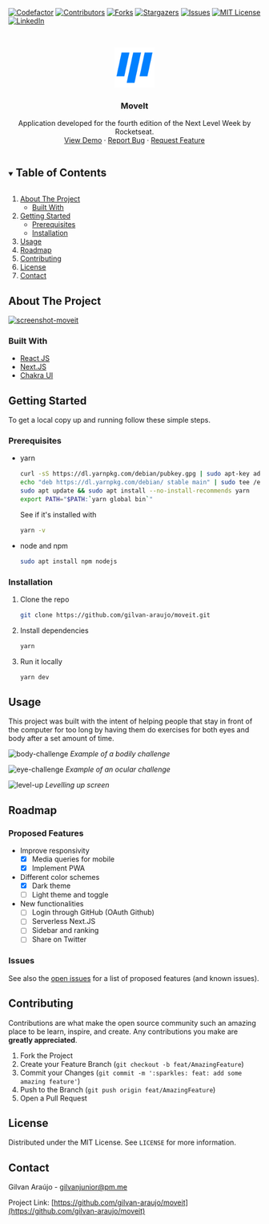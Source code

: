<!--
*** Thanks for checking out the Best-README-Template. If you have a suggestion
*** that would make this better, please fork the moveitnext and create a pull request
*** or simply open an issue with the tag "enhancement".
*** Thanks again! Now go create something AMAZING! :D
***
***
***
*** To avoid retyping too much info. Do a search and replace for the following:
*** gilvan-araujo, moveitnext, twitter_handle, gilvanjunior@protonmail.com, MoveItNext, Application developed for the fourth edition of the Next Level Week by Rocketseat.
-->

<!-- PROJECT SHIELDS -->
<!--
*** I'm using markdown "reference style" links for readability.
*** Reference links are enclosed in brackets [ ] instead of parentheses ( ).
*** See the bottom of this document for the declaration of the reference variables
*** for contributors-url, forks-url, etc. This is an optional, concise syntax you may use.
*** https://www.markdownguide.org/basic-syntax/#reference-style-links
-->
[![Codefactor][codefactor-shield]][codefactor-url]
[![Contributors][contributors-shield]][contributors-url]
[![Forks][forks-shield]][forks-url]
[![Stargazers][stars-shield]][stars-url]
[![Issues][issues-shield]][issues-url]
[![MIT License][license-shield]][license-url]
[![LinkedIn][linkedin-shield]][linkedin-url]

<!-- PROJECT LOGO -->
<br />
<p align="center">
  <a href="https://github.com/gilvan-araujo/moveitnext">
    <img src="public/logo.svg" alt="Logo" height="80">
  </a>

  <h3 align="center">MoveIt</h3>

  <p align="center">
    Application developed for the fourth edition of the Next Level Week by Rocketseat.
    <br />
    <a href="https://moveit-gray.vercel.app/">View Demo</a>
    ·
    <a href="https://github.com/gilvan-araujo/moveit/issues">Report Bug</a>
    ·
    <a href="https://github.com/gilvan-araujo/moveit/issues">Request Feature</a>
  </p>
</p>

<!-- TABLE OF CONTENTS -->
<details open="open">
  <summary><h2 style="display: inline-block">Table of Contents</h2></summary>
  <ol>
    <li>
      <a href="#about-the-project">About The Project</a>
      <ul>
        <li><a href="#built-with">Built With</a></li>
      </ul>
    </li>
    <li>
      <a href="#getting-started">Getting Started</a>
      <ul>
        <li><a href="#prerequisites">Prerequisites</a></li>
        <li><a href="#installation">Installation</a></li>
      </ul>
    </li>
    <li><a href="#usage">Usage</a></li>
    <li><a href="#roadmap">Roadmap</a></li>
    <li><a href="#contributing">Contributing</a></li>
    <li><a href="#license">License</a></li>
    <li><a href="#contact">Contact</a></li>
  </ol>
</details>

<!-- ABOUT THE PROJECT -->
## About The Project

[![screenshot-moveit](https://user-images.githubusercontent.com/45008443/124353931-d274ec00-dbdf-11eb-8111-6f1d99600f77.png)](https://moveit-gray.vercel.app/)

### Built With

* [React JS](https://reactjs.org/)
* [Next.JS](https://nextjs.org/)
* [Chakra UI](http://chakra-ui.com/)

<!-- GETTING STARTED -->
## Getting Started

To get a local copy up and running follow these simple steps.

### Prerequisites

* yarn

  ```sh
  curl -sS https://dl.yarnpkg.com/debian/pubkey.gpg | sudo apt-key add -
  echo "deb https://dl.yarnpkg.com/debian/ stable main" | sudo tee /etc/apt/sources.list.d/yarn.list
  sudo apt update && sudo apt install --no-install-recommends yarn
  export PATH="$PATH:`yarn global bin`"
  ```

  See if it's installed with

  ```sh
  yarn -v
  ```

* node and npm

  ```sh
  sudo apt install npm nodejs
  ```

### Installation

1. Clone the repo

   ```sh
   git clone https://github.com/gilvan-araujo/moveit.git
   ```

2. Install dependencies

   ```sh
   yarn
   ```

3. Run it locally

   ```sh
   yarn dev
   ```

<!-- USAGE EXAMPLES -->
## Usage

This project was built with the intent of helping people that stay in front of the computer for too long by having them do exercises for both eyes and body after a set amount of time.

![body-challenge](https://user-images.githubusercontent.com/45008443/124353955-eddff700-dbdf-11eb-8eab-902f4b17a023.png)
*Example of a bodily challenge* &nbsp;

![eye-challenge](https://user-images.githubusercontent.com/45008443/124353935-d43eaf80-dbdf-11eb-89ef-fa3f5cdb0693.png)
*Example of an ocular challenge*

![level-up](https://user-images.githubusercontent.com/45008443/124353933-d3a61900-dbdf-11eb-8758-2ccaf33aadb3.png)
*Levelling up screen*

<!-- ROADMAP -->
## Roadmap

### Proposed Features

* Improve responsivity
  * [x] Media queries for mobile
  * [x] Implement PWA
* Different color schemes
  * [x] Dark theme
  * [ ] Light theme and toggle
* New functionalities
  * [ ] Login through GitHub (OAuth Github)
  * [ ] Serverless Next.JS
  * [ ] Sidebar and ranking
  * [ ] Share on Twitter

### Issues

See also the [open issues](https://github.com/gilvan-araujo/moveitnext/issues) for a list of proposed features (and known issues).

<!-- CONTRIBUTING -->
## Contributing

Contributions are what make the open source community such an amazing place to be learn, inspire, and create. Any contributions you make are **greatly appreciated**.

1. Fork the Project
2. Create your Feature Branch (`git checkout -b feat/AmazingFeature`)
3. Commit your Changes (`git commit -m ':sparkles: feat: add some amazing feature'`)
4. Push to the Branch (`git push origin feat/AmazingFeature`)
5. Open a Pull Request

<!-- LICENSE -->
## License

Distributed under the MIT License. See `LICENSE` for more information.

<!-- CONTACT -->
## Contact

Gilvan Araújo - gilvanjunior@pm.me

Project Link: [https://github.com/gilvan-araujo/moveit](https://github.com/gilvan-araujo/moveit)

<!-- MARKDOWN LINKS & IMAGES -->
<!-- https://www.markdownguide.org/basic-syntax/#reference-style-links -->
[codefactor-shield]: https://img.shields.io/codefactor/grade/github/gilvan-araujo/moveit?style=for-the-badge
[codefactor-url]: https://www.codefactor.io/repository/github/gilvan-araujo/moveit
[contributors-shield]: https://img.shields.io/github/contributors/gilvan-araujo/moveit.svg?style=for-the-badge
[contributors-url]: https://github.com/gilvan-araujo/moveit/graphs/contributors
[forks-shield]: https://img.shields.io/github/forks/gilvan-araujo/moveit.svg?style=for-the-badge
[forks-url]: https://github.com/gilvan-araujo/moveit/network/members
[stars-shield]: https://img.shields.io/github/stars/gilvan-araujo/moveit.svg?style=for-the-badge
[stars-url]: https://github.com/gilvan-araujo/moveit/stargazers
[issues-shield]: https://img.shields.io/github/issues/gilvan-araujo/moveit.svg?style=for-the-badge
[issues-url]: https://github.com/gilvan-araujo/moveit/issues
[license-shield]: https://img.shields.io/github/license/gilvan-araujo/moveit.svg?style=for-the-badge
[license-url]: https://github.com/gilvan-araujo/moveit/blob/master/LICENSE.txt
[linkedin-shield]: https://img.shields.io/badge/-LinkedIn-black.svg?style=for-the-badge&logo=linkedin&colorB=555
[linkedin-url]: https://linkedin.com/in/gilvan-araujo
